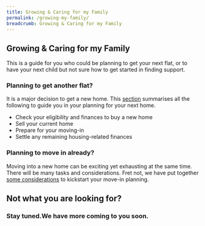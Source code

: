 ```yaml
---
title: Growing & Caring for my Family
permalink: /growing-my-family/
breadcrumb: Growing & Caring for my Family
---
```


## Growing & Caring for my Family

This is a guide for you who could be planning to get your next flat, or to have your next child but not sure how to get started in finding support.


### Planning to get another flat?

It is a major decision to get a new home.
This [section](/government-services/buying-a-hdb/overview/) summarises all the following to guide you in your planning for your next home.

- Check your eligibility and finances to buy a new home
- Sell your current home
- Prepare for your moving-in
- Settle any remaining housing-related finances

### Planning to move in already?

Moving into a new home can be exciting yet exhausting at the same time. There will be many tasks and considerations. Fret not, we have put together [some considerations](/government-services/buying-a-hdb/move-in/) to kickstart your move-in planning.


## Not what you are looking for? 


### Stay tuned.We have more coming to you soon.


